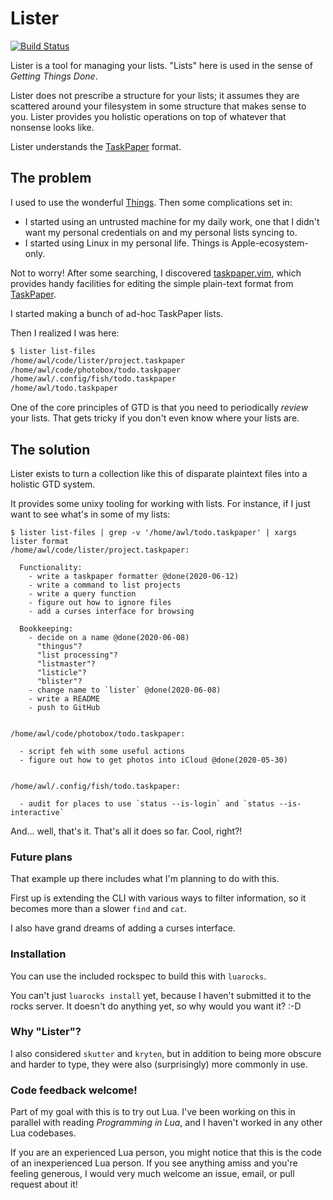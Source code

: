 # Lister

[![Build Status](https://travis-ci.com/alloy-d/lister.svg?branch=master)](https://travis-ci.com/alloy-d/lister)

Lister is a tool for managing your lists.
"Lists" here is used in the sense of _Getting Things Done_.

Lister does not prescribe a structure for your lists; it assumes they
are scattered around your filesystem in some structure that makes sense
to you.  Lister provides you holistic operations on top of whatever
that nonsense looks like.

Lister understands the [TaskPaper][taskpaper] format.

## The problem

I used to use the wonderful [Things][things].  Then some complications
set in:

- I started using an untrusted machine for my daily work, one that
  I didn't want my personal credentials on and my personal lists syncing
  to.
- I started using Linux in my personal life.  Things is
  Apple-ecosystem-only.

Not to worry!  After some searching, I discovered [taskpaper.vim][],
which provides handy facilities for editing the simple plain-text format
from [TaskPaper][taskpaper].

I started making a bunch of ad-hoc TaskPaper lists.

Then I realized I was here:

```sh
$ lister list-files
/home/awl/code/lister/project.taskpaper
/home/awl/code/photobox/todo.taskpaper
/home/awl/.config/fish/todo.taskpaper
/home/awl/todo.taskpaper
```

One of the core principles of GTD is that you need to periodically
_review_ your lists.  That gets tricky if you don't even know where your
lists are.

## The solution

Lister exists to turn a collection like this of disparate plaintext
files into a holistic GTD system.

It provides some unixy tooling for working with lists.  For instance, if
I just want to see what's in some of my lists:

```
$ lister list-files | grep -v '/home/awl/todo.taskpaper' | xargs lister format
/home/awl/code/lister/project.taskpaper:

  Functionality:
    - write a taskpaper formatter @done(2020-06-12)
    - write a command to list projects
    - write a query function
    - figure out how to ignore files
    - add a curses interface for browsing

  Bookkeeping:
    - decide on a name @done(2020-06-08)
      "thingus"?
      "list processing"?
      "listmaster"?
      "listicle"?
      "blister"?
    - change name to `lister` @done(2020-06-08)
    - write a README
    - push to GitHub


/home/awl/code/photobox/todo.taskpaper:

  - script feh with some useful actions
  - figure out how to get photos into iCloud @done(2020-05-30)


/home/awl/.config/fish/todo.taskpaper:

  - audit for places to use `status --is-login` and `status --is-interactive`
```

And... well, that's it.  That's all it does so far.  Cool, right?!

### Future plans

That example up there includes what I'm planning to do with this.

First up is extending the CLI with various ways to filter information,
so it becomes more than a slower `find` and `cat`.

I also have grand dreams of adding a curses interface.

### Installation

You can use the included rockspec to build this with `luarocks`.

You can't just `luarocks install` yet, because I haven't submitted it to
the rocks server.  It doesn't do anything yet, so why would you want it?
:-D

### Why "Lister"?

I also considered `skutter` and `kryten`, but in addition to being more
obscure and harder to type, they were also (surprisingly) more commonly
in use.

### Code feedback welcome!

Part of my goal with this is to try out Lua.  I've been working on this
in parallel with reading _Programming in Lua_, and I haven't worked in
any other Lua codebases.

If you are an experienced Lua person, you might notice that this is the
code of an inexperienced Lua person.  If you see anything amiss and
you're feeling generous, I would very much welcome an issue, email, or
pull request about it!

[taskpaper]: https://guide.taskpaper.com/
[taskpaper.vim]: https://github.com/davidoc/taskpaper.vim
[things]: https://culturedcode.com/things/

